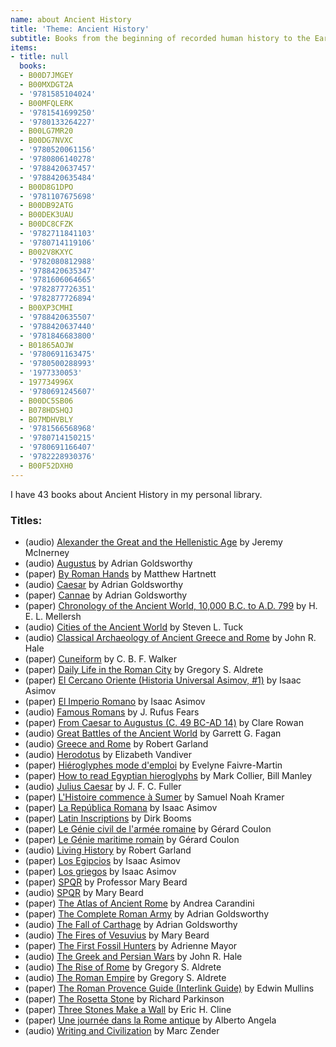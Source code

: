 ```yaml
---
name: about Ancient History
title: 'Theme: Ancient History'
subtitle: Books from the beginning of recorded human history to the Early Middle Ages
items:
- title: null
  books:
  - B00D7JMGEY
  - B00MXDGT2A
  - '9781585104024'
  - B00MFQLERK
  - '9781541699250'
  - '9780133264227'
  - B00LG7MR20
  - B00DG7NVXC
  - '9780520061156'
  - '9780806140278'
  - '9788420637457'
  - '9788420635484'
  - B00D8G1DPO
  - '9781107675698'
  - B00DB92ATG
  - B00DEK3UAU
  - B00DC8CFZK
  - '9782711841103'
  - '9780714119106'
  - B002V8KXYC
  - '9782080812988'
  - '9788420635347'
  - '9781606064665'
  - '9782877726351'
  - '9782877726894'
  - B00XP3CMHI
  - '9788420635507'
  - '9788420637440'
  - '9781846683800'
  - B01865AOJW
  - '9780691163475'
  - '9780500288993'
  - '1977330053'
  - 197734996X
  - '9780691245607'
  - B00DC5SB06
  - B078HDSHQJ
  - B07MDHVBLY
  - '9781566568968'
  - '9780714150215'
  - '9780691166407'
  - '9782228930376'
  - B00F52DXH0
---
```

I have 43 books about Ancient History in my personal library.

### Titles:
- (audio) [Alexander the Great and the Hellenistic Age](/books/info/B00D7JMGEY) by Jeremy McInerney
- (audio) [Augustus](/books/info/B00MXDGT2A) by Adrian Goldsworthy
- (paper) [By Roman Hands](/books/info/9781585104024) by Matthew Hartnett
- (audio) [Caesar](/books/info/B00MFQLERK) by Adrian Goldsworthy
- (paper) [Cannae](/books/info/9781541699250) by Adrian Goldsworthy
- (paper) [Chronology of the Ancient World, 10,000 B.C. to A.D. 799](/books/info/9780133264227) by H. E. L. Mellersh
- (audio) [Cities of the Ancient World](/books/info/B00LG7MR20) by Steven L. Tuck
- (audio) [Classical Archaeology of Ancient Greece and Rome](/books/info/B00DG7NVXC) by John R. Hale
- (paper) [Cuneiform](/books/info/9780520061156) by C. B. F. Walker
- (paper) [Daily Life in the Roman City](/books/info/9780806140278) by Gregory S. Aldrete
- (paper) [El Cercano Oriente (Historia Universal Asimov, #1)](/books/info/9788420637457) by Isaac Asimov
- (paper) [El Imperio Romano](/books/info/9788420635484) by Isaac Asimov
- (audio) [Famous Romans](/books/info/B00D8G1DPO) by J. Rufus Fears
- (paper) [From Caesar to Augustus (C. 49 BC-AD 14)](/books/info/9781107675698) by Clare Rowan
- (audio) [Great Battles of the Ancient World](/books/info/B00DB92ATG) by Garrett G. Fagan
- (audio) [Greece and Rome](/books/info/B00DEK3UAU) by Robert Garland
- (audio) [Herodotus](/books/info/B00DC8CFZK) by Elizabeth Vandiver
- (paper) [Hiéroglyphes mode d'emploi](/books/info/9782711841103) by Evelyne Faivre-Martin
- (paper) [How to read Egyptian hieroglyphs](/books/info/9780714119106) by Mark Collier, Bill Manley
- (audio) [Julius Caesar](/books/info/B002V8KXYC) by J. F. C. Fuller
- (paper) [L'Histoire commence à Sumer](/books/info/9782080812988) by Samuel Noah Kramer
- (paper) [La República Romana](/books/info/9788420635347) by Isaac Asimov
- (paper) [Latin Inscriptions](/books/info/9781606064665) by Dirk Booms
- (paper) [Le Génie civil de l'armée romaine](/books/info/9782877726351) by Gérard Coulon
- (paper) [Le Génie maritime romain](/books/info/9782877726894) by Gérard Coulon
- (audio) [Living History](/books/info/B00XP3CMHI) by Robert Garland
- (paper) [Los Egipcios](/books/info/9788420635507) by Isaac Asimov
- (paper) [Los griegos](/books/info/9788420637440) by Isaac Asimov
- (paper) [SPQR](/books/info/9781846683800) by Professor Mary Beard
- (audio) [SPQR](/books/info/B01865AOJW) by Mary Beard
- (paper) [The Atlas of Ancient Rome](/books/info/9780691163475) by Andrea Carandini
- (paper) [The Complete Roman Army](/books/info/9780500288993) by Adrian Goldsworthy
- (audio) [The Fall of Carthage](/books/info/1977330053) by Adrian Goldsworthy
- (audio) [The Fires of Vesuvius](/books/info/197734996X) by Mary Beard
- (paper) [The First Fossil Hunters](/books/info/9780691245607) by Adrienne Mayor
- (audio) [The Greek and Persian Wars](/books/info/B00DC5SB06) by John R. Hale
- (audio) [The Rise of Rome](/books/info/B078HDSHQJ) by Gregory S. Aldrete
- (audio) [The Roman Empire](/books/info/B07MDHVBLY) by Gregory S. Aldrete
- (paper) [The Roman Provence Guide (Interlink Guide)](/books/info/9781566568968) by Edwin Mullins
- (paper) [The Rosetta Stone](/books/info/9780714150215) by Richard Parkinson
- (paper) [Three Stones Make a Wall](/books/info/9780691166407) by Eric H. Cline
- (paper) [Une journée dans la Rome antique](/books/info/9782228930376) by Alberto Angela
- (audio) [Writing and Civilization](/books/info/B00F52DXH0) by Marc Zender

